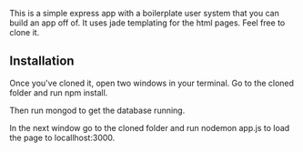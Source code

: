 This is a simple express app with a boilerplate user system that you can build an app off of. It uses jade templating for the html pages. Feel free to clone it.

## Installation

Once you've cloned it, open two windows in your terminal. Go to the cloned folder and run npm install. 

Then run mongod to get the database running.

In the next window go to the cloned folder and run nodemon app.js to load the page to locallhost:3000.

